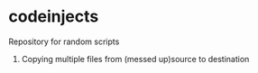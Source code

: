 codeinjects
===========

Repository for random scripts


1. Copying multiple files from (messed up)source to destination


